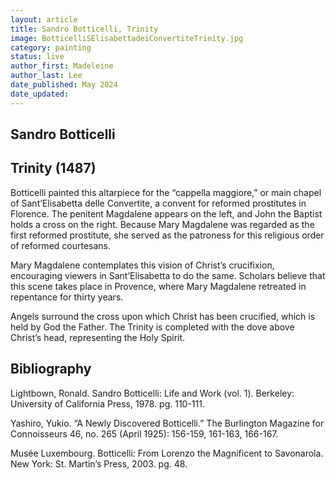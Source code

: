 ```yaml
---
layout: article
title: Sandro Botticelli, Trinity
image: BotticelliSElisabettadeiConvertiteTrinity.jpg
category: painting
status: live
author_first: Madeleine 
author_last: Lee
date_published: May 2024
date_updated:
---
```


## Sandro Botticelli
## Trinity (1487)

Botticelli painted this altarpiece for the “cappella maggiore,” or main chapel of Sant’Elisabetta delle Convertite, a convent for reformed prostitutes in Florence. The penitent Magdalene appears on the left, and John the Baptist holds a cross on the right. Because Mary Magdalene was regarded as the first reformed prostitute, she served as the patroness for this religious order of reformed courtesans.  

 

Mary Magdalene contemplates this vision of Christ’s crucifixion, encouraging viewers in Sant’Elisabetta to do the same. Scholars believe that this scene takes place in Provence, where Mary Magdalene retreated in repentance for thirty years. 

 

Angels surround the cross upon which Christ has been crucified, which is held by God the Father. The Trinity is completed with the dove above Christ’s head, representing the Holy Spirit.  
 
## Bibliography 
Lightbown, Ronald. Sandro Botticelli: Life and Work (vol. 1). Berkeley: University of California Press, 1978. pg. 110-111. 

Yashiro, Yukio. “A Newly Discovered Botticelli.” The Burlington Magazine for Connoisseurs 46, no. 265 (April 1925): 156-159, 161-163, 166-167. 

 
Musée Luxembourg. Botticelli: From Lorenzo the Magnificent to Savonarola. New York: St. Martin’s Press, 2003. pg. 48. 
